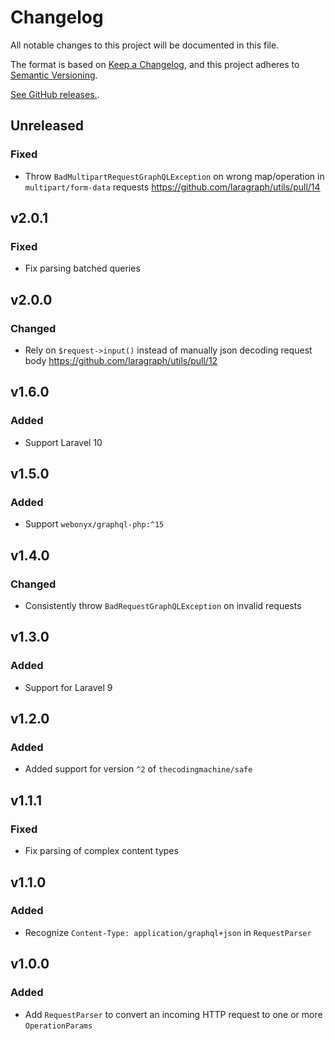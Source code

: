 # Changelog

All notable changes to this project will be documented in this file.

The format is based on [Keep a Changelog](https://keepachangelog.com/en/1.0.0),
and this project adheres to [Semantic Versioning](https://semver.org/spec/v2.0.0.html).

[See GitHub releases.](https://github.com/laragraph/utils/releases).

## Unreleased

### Fixed

- Throw `BadMultipartRequestGraphQLException` on wrong map/operation in `multipart/form-data` requests https://github.com/laragraph/utils/pull/14

## v2.0.1

### Fixed

- Fix parsing batched queries

## v2.0.0

### Changed

- Rely on `$request->input()` instead of manually json decoding request body https://github.com/laragraph/utils/pull/12

## v1.6.0

### Added

- Support Laravel 10

## v1.5.0

### Added

- Support `webonyx/graphql-php:^15`

## v1.4.0

### Changed

- Consistently throw `BadRequestGraphQLException` on invalid requests

## v1.3.0

### Added

- Support for Laravel 9

## v1.2.0

### Added

- Added support for version `^2` of `thecodingmachine/safe`

## v1.1.1

### Fixed

- Fix parsing of complex content types

## v1.1.0

### Added

- Recognize `Content-Type: application/graphql+json` in `RequestParser`

## v1.0.0

### Added

- Add `RequestParser` to convert an incoming HTTP request to one or more `OperationParams`
